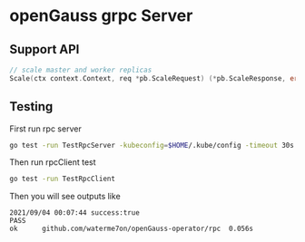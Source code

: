 # openGauss grpc Server

## Support API

```go
// scale master and worker replicas
Scale(ctx context.Context, req *pb.ScaleRequest) (*pb.ScaleResponse, error)
```

## Testing

First run rpc server

```sh
go test -run TestRpcServer -kubeconfig=$HOME/.kube/config -timeout 30s
```

Then run rpcClient test
```sh
go test -run TestRpcClient
```

Then you will see outputs like
```
2021/09/04 00:07:44 success:true
PASS
ok      github.com/waterme7on/openGauss-operator/rpc  0.056s
```